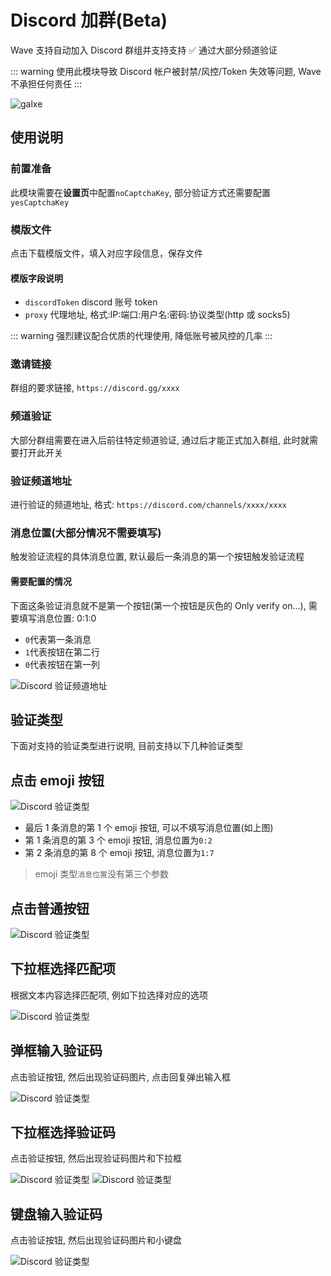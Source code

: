 # Discord 加群(Beta)

Wave 支持自动加入 Discord 群组并支持支持 ✅ 通过大部分频道验证

::: warning
使用此模块导致 Discord 帐户被封禁/风控/Token 失效等问题, Wave 不承担任何责任
:::

![galxe](/ss/wave-galxe.png)

## 使用说明

### 前置准备

此模块需要在**设置页**中配置`noCaptchaKey`, 部分验证方式还需要配置`yesCaptchaKey`

### 模版文件

点击下载模版文件，填入对应字段信息，保存文件

#### 模版字段说明

- `discordToken` discord 账号 token
- `proxy` 代理地址, 格式:IP:端口:用户名:密码:协议类型(http 或 socks5)

::: warning
强烈建议配合优质的代理使用, 降低账号被风控的几率
:::

### 邀请链接

群组的要求链接, `https://discord.gg/xxxx`

### 频道验证

大部分群组需要在进入后前往特定频道验证, 通过后才能正式加入群组, 此时就需要打开此开关

### 验证频道地址

进行验证的频道地址, 格式: `https://discord.com/channels/xxxx/xxxx`

### 消息位置(大部分情况不需要填写)

触发验证流程的具体消息位置, 默认最后一条消息的第一个按钮触发验证流程

#### 需要配置的情况

下面这条验证消息就不是第一个按钮(第一个按钮是灰色的 Only verify on...), 需要填写消息位置: 0:1:0

- `0`代表第一条消息
- `1`代表按钮在第二行
- `0`代表按钮在第一列

![Discord 验证频道地址](/discord/jointype_button_pos.png)

## 验证类型

下面对支持的验证类型进行说明, 目前支持以下几种验证类型

## 点击 emoji 按钮

![Discord 验证类型](/discord/jointype_emoji.png)

- 最后 1 条消息的第 1 个 emoji 按钮, 可以不填写消息位置(如上图)
- 第 1 条消息的第 3 个 emoji 按钮, 消息位置为`0:2`
- 第 2 条消息的第 8 个 emoji 按钮, 消息位置为`1:7`

> emoji 类型`消息位置`没有第三个参数

## 点击普通按钮

![Discord 验证类型](/discord/jointype_button.png)

## 下拉框选择匹配项

根据文本内容选择匹配项, 例如下拉选择对应的选项

![Discord 验证类型](/discord/jointype_select.png)

## 弹框输入验证码

点击验证按钮, 然后出现验证码图片, 点击回复弹出输入框

![Discord 验证类型](/discord/jointype_modal.png)

## 下拉框选择验证码

点击验证按钮, 然后出现验证码图片和下拉框

![Discord 验证类型](/discord/jointype_captcha_select1.png)
![Discord 验证类型](/discord/jointype_captcha_select2.png)

## 键盘输入验证码

点击验证按钮, 然后出现验证码图片和小键盘

![Discord 验证类型](/discord/jointype_keyboard.png)
